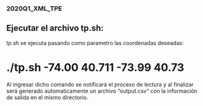 ### 2020Q1_XML_TPE

## Ejecutar el archivo tp.sh:

tp.sh se ejecuta pasando como parametro las coordenadas deseadas:

# ./tp.sh -74.00 40.711 -73.99 40.73

Al ingresar dicho comando se notificará el proceso de lectura y al finalizar será generado automaticamente un archivo “output.csv” con la información de salida en el mismo directorio.
